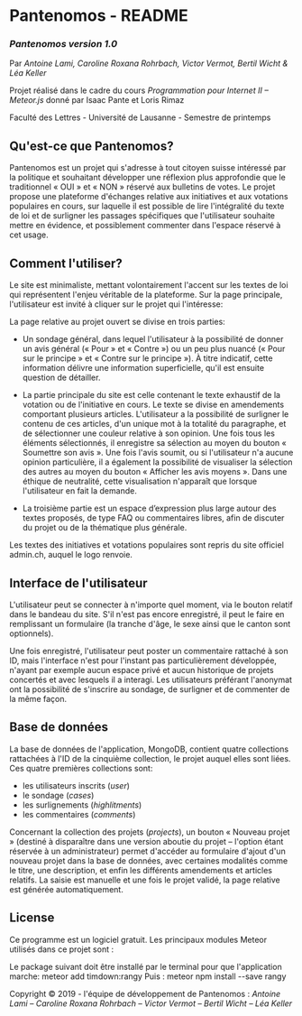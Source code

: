 # Pantenomos - README

### *Pantenomos version 1.0*
Par *Antoine Lami, Caroline Roxana Rohrbach, Victor Vermot, Bertil Wicht & Léa Keller*

Projet réalisé dans le cadre du cours *Programmation pour Internet II – Meteor.js* donné par Isaac Pante et Loris Rimaz

Faculté des Lettres - Université de Lausanne - Semestre de printemps

## Qu'est-ce que Pantenomos?

Pantenomos est un projet qui s'adresse à tout citoyen suisse intéressé par la politique et souhaitant développer une réflexion plus approfondie que le traditionnel « OUI » et « NON » réservé aux bulletins de votes. Le projet propose une plateforme d'échanges relative aux initiatives et aux votations populaires en cours, sur laquelle il est possible de lire l'intégralité du texte de loi et de surligner les passages spécifiques que l'utilisateur souhaite mettre en évidence, et possiblement commenter dans l'espace réservé à cet usage.

## Comment l'utiliser?

Le site est minimaliste, mettant volontairement l'accent sur les textes de loi qui représentent l'enjeu véritable de la plateforme. Sur la page principale, l'utilisateur est invité à cliquer sur le projet qui l'intéresse:

La page relative au projet ouvert se divise en trois parties:

* Un sondage général, dans lequel l'utilisateur à la possibilité de donner un avis général (« Pour » et « Contre ») ou un peu plus nuancé (« Pour sur le principe » et « Contre sur le principe »). À titre indicatif, cette information délivre une information superficielle, qu'il est ensuite question de détailler.

* La partie principale du site est celle contenant le texte exhaustif de la votation ou de l'initiative en cours. Le texte se divise en amendements comportant plusieurs articles. L'utilisateur a la possibilité de surligner le contenu de ces articles, d'un unique mot à la totalité du paragraphe, et de sélectionner une couleur relative à son opinion. Une fois tous les éléments sélectionnés, il enregistre sa sélection au moyen du bouton « Soumettre son avis ». Une fois l'avis soumit, ou si l'utilisateur n'a aucune opinion particulière, il a également la possibilité de visualiser la sélection des autres au moyen du bouton « Afficher les avis moyens ». Dans une éthique de neutralité, cette visualisation n'apparaît que lorsque l'utilisateur en fait la demande.

* La troisième partie est un espace d’expression plus large autour des textes proposés, de type FAQ ou commentaires libres, afin de discuter du projet ou de la thématique plus générale.

Les textes des initiatives et votations populaires sont repris du site officiel admin.ch, auquel le logo renvoie.

## Interface de l'utilisateur

L'utilisateur peut se connecter à n'importe quel moment, via le bouton relatif dans le bandeau du site. S'il n'est pas encore enregistré, il peut le faire en remplissant un formulaire (la tranche d'âge, le sexe ainsi que le canton sont optionnels).

Une fois enregistré, l'utilisateur peut poster un commentaire rattaché à son ID, mais l'interface n'est pour l'instant pas particulièrement développée, n'ayant par exemple aucun espace privé et aucun historique de projets concertés et avec lesquels il a interagi. Les utilisateurs préférant l'anonymat ont la possibilité de s'inscrire au sondage, de surligner et de commenter de la même façon.

## Base de données

La base de données de l'application, MongoDB, contient quatre collections rattachées à l'ID de la cinquième collection, le projet auquel elles sont liées. Ces quatre premières collections sont:
* les utilisateurs inscrits (*user*)
* le sondage (*cases*)
* les surlignements (*highlitments*)
* les commentaires (*comments*)

Concernant la collection des projets (*projects*), un bouton « Nouveau projet » (destiné à disparaître dans une version aboutie du projet – l'option étant réservée à un administrateur) permet d'accéder au formulaire d'ajout d'un nouveau projet dans la base de données, avec certaines modalités comme le titre, une description, et enfin les différents amendements et articles relatifs. La saisie est manuelle et une fois le projet validé, la page relative est générée automatiquement.

## License
Ce programme est un logiciel gratuit.
Les principaux modules Meteor utilisés dans ce projet sont :

Le package suivant doit être installé par le terminal pour que l'application marche:
meteor add timdown:rangy
Puis :
meteor npm install --save rangy

Copyright © 2019 - l'équipe de développement de Pantenomos : *Antoine Lami – Caroline Roxana Rohrbach – Victor Vermot – Bertil Wicht – Léa Keller*
